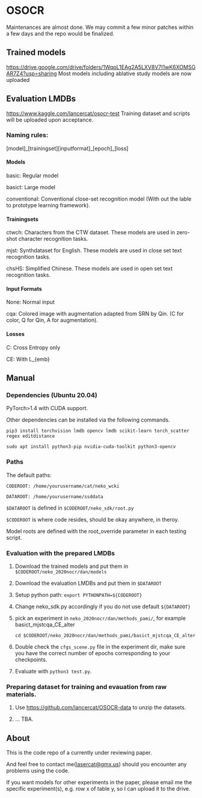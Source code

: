 # OSOCR
Maintenances are almost done. We may commit a few minor patches within a few days and the repo would be finalized.  

## Trained models
https://drive.google.com/drive/folders/1WqpL1EAg2A5LXV8V7I1wK6XOMSGAR7Z4?usp=sharing
Most models including ablative study models are now uploaded 

## Evaluation LMDBs
https://www.kaggle.com/lancercat/osocr-test
Training dataset and scripts will be uploaded upon acceptance.

### Naming rules:
\[model\]\_\[trainingset\]\[inputformat\]\_\[epoch\]\_\[loss\]

#### Models
basic: Regular model

basict: Large model

conventional: Conventional close-set recognition model (With out the lable to prototype learning framework).

#### Trainingsets
ctwch: Characters from the CTW dataset. These models are used in zero-shot character recognition tasks. 

mjst: Synthdataset for English.   These models are used in close set text recognition tasks. 

chsHS: Simplified Chinese. These models are used in open set text recognition tasks. 

#### Input Formats
None: Normal input

cqa: Colored image with augmentation adapted from SRN by Qin. (C for color, Q for Qin, A for augmentation).

#### Losses
C: Cross Entropy only

CE: With L_{emb}


## Manual


### Dependencies (Ubuntu 20.04)
PyTorch>1.4 with CUDA support.  

Other dependencies can be installed via the following commands.

```
pip3 install torchvision lmdb opencv lmdb scikit-learn torch_scatter regex editdistance

sudo apt install python3-pip nvidia-cuda-toolkit python3-opencv
```

### Paths
The default paths:
    
    CODEROOT: /home/yourusername/cat/neko_wcki
    
    DATAROOT: /home/yourusername/ssddata
`$DATAROOT` is defined in `$CODEROOT/neko_sdk/root.py` 

`$CODEROOT` is where code resides, should be okay anywhere, in theroy. 

Model roots are defined with the root_override parameter in each testing script.



### Evaluation with the prepared LMDBs
1. Download the trained models and put them in `$CODEROOT/neko_2020nocr/dan/models`

2. Download the evaluation LMDBs and put them in `$DATAROOT`

3. Setup python path:
    ```export PYTHONPATH=${CODEROOT}```

4. Change neko_sdk.py accordingly if you do not use default `${DATAROOT}`

5. pick an experiment in `neko_2020nocr/dan/methods_pami/`, for example basict_mjstcqa_CE_alter
    ```
    cd $CODEROOT/neko_2020nocr/dan/methods_pami/basict_mjstcqa_CE_alter
    ```

6. Double check the `cfgs_scene.py` file in the experiment dir, make sure you have the correct number of epochs corresponding to your checkpoints.

7. Evaluate with `python3 test.py`. 



### Preparing dataset for training and evauation from raw materials.
1. Use https://github.com/lancercat/OSOCR-data to unzip the datasets.

2. ... TBA.

## About
This is the code repo of a currently under reviewing paper. 

And feel free to contact me(lasercat@gmx.us) should you encounter any problems using the code.

If you want models for other experiments in the paper, please email me the specific experiment(s), e.g. row x of table y, so I can upload it to the drive. 


